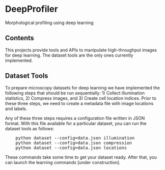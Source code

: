 # DeepProfiler
Morphological profiling using deep learning 

## Contents

This projects provide tools and APIs to manipulate high-throughput images for deep learning. The dataset tools are the only ones currently implemented. 

## Dataset Tools

To prepare microscopy datasets for deep learning we have implemented the following steps that should be run sequentially: 1) Collect illumination statistics, 2) Compress images, and 3) Create cell location indices. Prior to these three steps, we need to create a metadata file with image locations and labels.

Any of these three steps requires a configuration file written in JSON format. With this file available for a particular dataset, you can run the dataset tools as follows:

<pre>
    python dataset --config=data.json illumination
    python dataset --config=data.json compression
    python dataset --config=data.json locations
</pre>

These commands take some time to get your dataset ready. After that, you can launch the learning commands [under construction].
